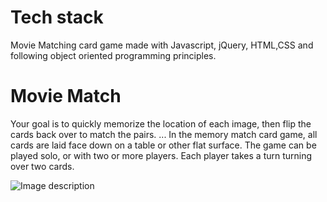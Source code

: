 # Tech stack
Movie Matching card game made with Javascript, jQuery, HTML,CSS and following object oriented programming principles.

# Movie Match
Your goal is to quickly memorize the location of each image, then flip the cards back over to match the pairs. ... In the memory match card game, all cards are laid face down on a table or other flat surface. The game can be played solo, or with two or more players. Each player takes a turn turning over two cards.





![Image description](readme-pic.gif )
